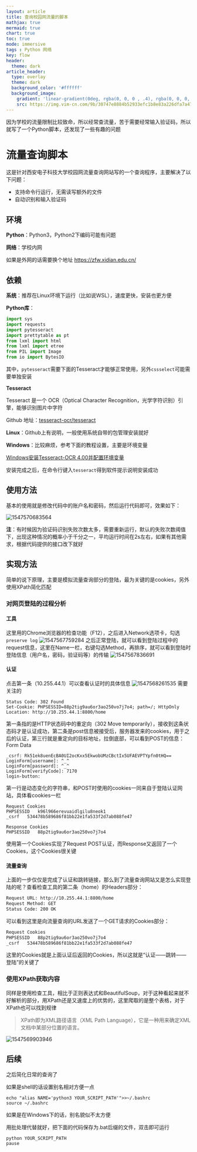 ```yaml
---
layout: article
title: 查询校园网流量的脚本
mathjax: true
mermaid: true
chart: true
toc: true
mode: immersive
tags : Python 网络
key: flow
header:
  theme: dark
article_header:
  type: overlay
  theme: dark
  background_color: '#ffffff'
  background_image:
    gradient: 'linear-gradient(0deg, rgba(0, 0, 0 , .4), rgba(0, 0, 0, .4))'
    src: https://img.vim-cn.com/9b/30747e8884b52933efc1b8e83a226dfa7a4744.jpg
---
```

因为学校的流量限制比较致命，所以经常查流量，苦于需要经常输入验证码，所以就写了一个Python脚本，还发现了一些有趣的问题
<!--more-->

# 流量查询脚本

这是针对西安电子科技大学校园网流量查询网站写的一个查询程序，主要解决了以下问题：
- 支持命令行运行，无需读写额外的文件
- 自动识别和输入验证码

## 环境
**Python**：Python3，Python2下编码可能有问题

**网络**：学校内网

如果是外网的话需要换个地址 https://zfw.xidian.edu.cn/

## 依赖

**系统**：推荐在Linux环境下运行（比如说WSL），速度更快，安装也更方便

**Python库**：
```python
import sys
import requests
import pytesseract
import prettytable as pt
from lxml import html
from lxml import etree
from PIL import Image
from io import BytesIO
```
其中，```pytesseract```需要下面的Tesseract才能够正常使用，另外```cssselect```可能需要单独安装

**Tesseract**

Tesseract 是一个 OCR（Optical Character Recognition，光学字符识别）引擎，能够识别图片中字符

Github 地址：[tesseract-ocr/tesseract](https://github.com/tesseract-ocr/tesseract)

**Linux**：Github上有说明，一般使用系统自带的包管理安装就好

**Windows**：比较麻烦，参考下面的教程设置，主要是环境变量

[Windows安装Tesseract-OCR 4.00并配置环境变量](https://segmentfault.com/a/1190000014086067)

安装完成之后，在命令行键入```tesseract```得到软件提示说明安装成功

## 使用方法

基本的使用就是修改代码中的账户名和密码，然后运行代码即可，效果如下：

![1547570683564](https://img.vim-cn.com/d8/d9116a48cbceb5a05f275ac70a604dc6ad8844.png)

**注**：有时候因为验证码识别失败次数太多，需要重新运行，默认的失败次数阈值下，出现这种情况的概率小于千分之一，平均运行时间在2s左右，如果有其他需求，根据代码提供的接口改下就好

## 实现方法
简单的说下原理，主要是模拟流量查询部分的登陆，最为关键的是cookies，另外使用XPath简化匹配

### 对网页登陆的过程分析

#### 工具
这里用的Chrome浏览器的检查功能（F12），之后进入Network选项卡，勾选``preserve log``
![1547567759284](https://img.vim-cn.com/59/a1d5a1eb7e947724e0b5ad4dec3b6547646393.png)
之后正常登陆，就可以看到登陆过程中的request信息，这里在Name一栏，右键勾选Method，再排序，就可以看到登陆时登陆信息（用户名，密码，验证码等）的传输
![1547567836691](https://img.vim-cn.com/b0/f9d652809691fb2c3c5e5b820477aa57a797af.png)

#### 认证

点击第一条（10.255.44.1）可以查看认证时的具体信息
![1547568261535](https://img.vim-cn.com/17/3b592030b26d22534690f7ee4adc6b4f01bc4a.png)
需要关注的
```
Status Code: 302 Found
Set-Cookie: PHPSESSID=88p2tig9au6or3ao250vo7j7o4; path=/; HttpOnly
Location: http://10.255.44.1:8800/home
```
第一条指的是HTTP状态码中的重定向（302 Move temporarily），接收到这条状态码才是认证成功，第二条是post信息被接受后，服务器发来的cookies，用于之后的认证，第三行就是重定向的目标地址，拉倒底部，可以看到POST的信息：Form Data
```
_csrf: Rk51ek8uenEcBA0UI2ocKxx5EkwobUMzCBctIx5UFAEVPTYpfn0tHQ==
LoginForm[username]: ^_^
LoginForm[password]: ^_^
LoginForm[verifyCode]: 7170
login-button:
```
第一行是动态变化的字符串，和POST时使用的cookies一同来自于登陆认证网站，具体看cookies一栏
```
Request Cookies							
PHPSESSID	k96l966erevuaidlgilu8neok1
_csrf	534478b589686f81bb22e1fa533f2d7ab088fe47

Response Cookies				
PHPSESSID	88p2tig9au6or3ao250vo7j7o4
```
使用第一个Cookies实现了Request POST认证，而Response又返回了一个Cookies，这个Cookies很关键

#### 流量查询

上面的一步仅仅是完成了认证和跳转链接，那么到了流量查询网站又是怎么实现登陆的呢？查看检查工具的第二条（home）的Headers部分：
```html
Request URL: http://10.255.44.1:8800/home
Request Method: GET
Status Code: 200 OK
```
可以看到这里是向流量查询的URL发送了一个GET请求的Cookies部分：
```html
Request Cookies						
PHPSESSID	88p2tig9au6or3ao250vo7j7o4		
_csrf	534478b589686f81bb22e1fa533f2d7ab088fe47				
```
这里的Cookies就是上面认证后返回的Cookies，所以这就是“认证——跳转——登陆”的关键了

### 使用XPath获取内容
同样是使用检查工具，相比于正则表达式和BeautifulSoup，对于这种看起来就不好解析的部分，用XPath还是又速度上的优势的，这里爬取的是整个表格，对于XPath也可以找到规律
> XPath即为XML路径语言（XML Path Language），它是一种用来确定XML文档中某部分位置的语言。

![1547569903946](https://img.vim-cn.com/95/01fe0b266425b36d96035c69a251ccdeb689d0.png)

## 后续
之后简化日常的查询了

如果是shell的话设置别名相对方便一点
```shell
echo "alias NAME='python3 YOUR_SCRIPT_PATH'">>~/.bashrc
source ~/.bashrc
```

如果是在Windows下的话，别名貌似不太方便

用批处理代替就好，把下面的代码保存为.bat后缀的文件，双击即可运行
```powershell
python YOUR_SCRIPT_PATH
pause
```
